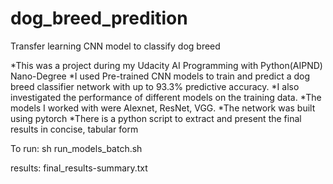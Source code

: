 # dog_breed_predition
Transfer learning CNN model to classify dog breed

*This was a project during my Udacity AI Programming with Python(AIPND) Nano-Degree 
*I used Pre-trained CNN models to train and predict a dog breed classifier network with up to 93.3% predictive accuracy.
*I also investigated the performance of different models on the training data. 
*The models I worked with were Alexnet, ResNet, VGG.
*The network was built using pytorch
*There is a python script  to extract and present the final results in concise, tabular form

To run:
       sh run_models_batch.sh
   
   results:
        final_results-summary.txt
